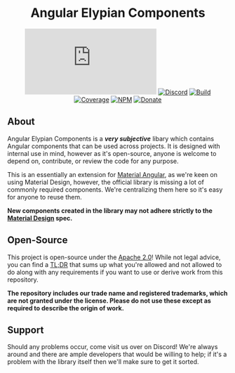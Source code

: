 <div align="center">

# Angular Elypian Components
[![Matrix]][matrix-community] [![Discord]][discord-guild] [![Build]][gitlab] [![Coverage]][gitlab] [![NPM]][npm-page] [![Donate]][elypia-donate]
</div>

## About
Angular Elypian Components is a **_very subjective_** libary which contains
Angular components that can be used across projects. It is designed with internal
use in mind, however as it's open-source, anyone is welcome to depend on, 
contribute, or review the code for any purpose.

This is an essentially an extension for [Material Angular], as we're keen on using Material Design, 
however, the official library is missing a lot of commonly required components. We're centralizing 
them here so it's easy for anyone to reuse them.

**New components created in the library may not adhere strictly to the [Material Design] spec.**

## Open-Source
This project is open-source under the [Apache 2.0]!
While not legal advice, you can find a [TL;DR] that sums up what you're
allowed and not allowed to do along with any requirements if you want
to use or derive work from this repository.

**The repository includes our trade name and registered trademarks,
which are not granted under the license. Please do not use these
except as required to describe the origin of work.**

## Support
Should any problems occur, come visit us over on Discord! We're always around and
there are ample developers that would be willing to help; if it's a problem with the library
itself then we'll make sure to get it sorted.

[matrix-community]: https://matrix.to/#/+elypia:matrix.org "Matrix Invite"
[discord-guild]: https://discord.com/invite/hprGMaM "Discord Invite"
[gitlab]: https://gitlab.com/Elypia/ng-elypian/commits/master "Repository on GitLab"
[npm-page]: https://www.npmjs.com/package/@elypia/ng-elypian "Package on NPM"
[elypia-donate]: https://elypia.org/donate "Donate to Elypia"
[Material Angular]: https://github.com/angular/components "Material Angular on GitHub"
[Material Design]: https://material.io/design/ "Material Designs"
[Angular Elypian]: https://ng.elypia.org/ "ng-elypian"
[Apache 2.0]: https://www.apache.org/licenses/LICENSE-2.0 "Apache 2.0 License"
[TL;DR]: https://tldrlegal.com/license/apache-license-2.0-(apache-2.0) "TL;DR of Apache 2.0"

[Matrix]: https://img.shields.io/matrix/elypia:matrix.org?logo=matrix "Matrix Shield"
[Discord]: https://discord.com/api/guilds/184657525990359041/widget.png "Discord Shield"
[Build]: https://gitlab.com/Elypia/ng-elypian/badges/master/pipeline.svg "GitLab Build Shield"
[Coverage]: https://gitlab.com/Elypia/ng-elypian/badges/master/coverage.svg "GitLab Coverage Shield"
[NPM]: https://img.shields.io/npm/dt/@elypia/ng-elypian.svg "NPM Downloads"
[Donate]: https://img.shields.io/badge/elypia-donate-blueviolet "Donate Shield"

